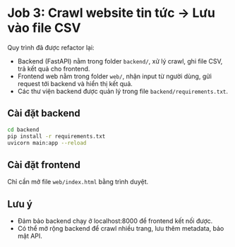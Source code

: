 # Job 3: Crawl website tin tức → Lưu vào file CSV

Quy trình đã được refactor lại:
- Backend (FastAPI) nằm trong folder `backend/`, xử lý crawl, ghi file CSV, trả kết quả cho frontend.
- Frontend web nằm trong folder `web/`, nhận input từ người dùng, gửi request tới backend và hiển thị kết quả.
- Các thư viện backend được quản lý trong file `backend/requirements.txt`.

## Cài đặt backend
```bash
cd backend
pip install -r requirements.txt
uvicorn main:app --reload
```

## Cài đặt frontend
Chỉ cần mở file `web/index.html` bằng trình duyệt.

## Lưu ý
- Đảm bảo backend chạy ở localhost:8000 để frontend kết nối được.
- Có thể mở rộng backend để crawl nhiều trang, lưu thêm metadata, bảo mật API.
